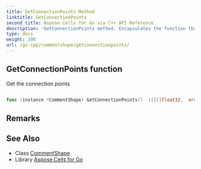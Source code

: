 ```yaml
---
title: GetConnectionPoints Method 
linktitle: GetConnectionPoints
second_title: Aspose.Cells for Go via C++ API Reference
description: 'GetConnectionPoints method. Encapsulates the function that represents getconnectionpoints in Go.'
type: docs
weight: 200
url: /go-cpp/commentshape/getconnectionpoints/
---
```


## GetConnectionPoints function

Get the connection points

```go

func (instance *CommentShape) GetConnectionPoints()  ([][]float32,  error) 

```

## Remarks


## See Also

* Class [CommentShape](../)
* Library [Aspose.Cells for Go](../../)
